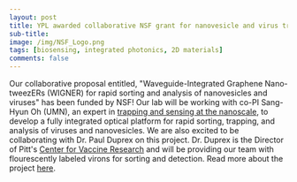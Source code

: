 ```yaml
---
layout: post
title: YPL awarded collaborative NSF grant for nanovesicle and virus trapping and sorting
sub-title: 
image: /img/NSF_Logo.png
tags: [biosensing, integrated photonics, 2D materials]
comments: false
---
```


Our collaborative proposal entitled, "Waveguide-Integrated Graphene Nano-tweezERs (WIGNER) for rapid sorting and analysis of nanovesicles and viruses" has been funded by NSF! Our lab will be working with co-PI Sang-Hyun Oh (UMN), an expert in [trapping and sensing at the nanoscale](http://nanobio.umn.edu/Home.html), to develop a fully integrated optical platform for rapid sorting, trapping, and analysis of viruses and nanovesicles. We are also excited to be collaborating with Dr. Paul Duprex on this project. Dr. Duprex is the Director of Pitt's [Center for Vaccine Research](https://www.cvr.pitt.edu/) and will be providing our team with flourescently labeled virons for sorting and detection. Read more about the project [here](https://www.nsf.gov/awardsearch/showAward?AWD_ID=2227459).